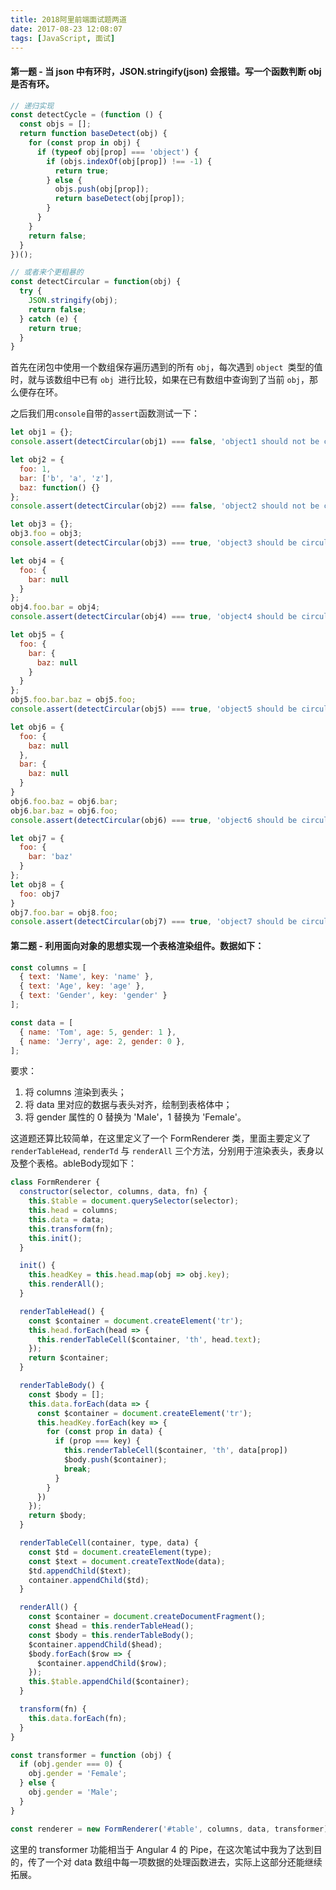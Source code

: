 ```yaml
---
title: 2018阿里前端面试题两道
date: 2017-08-23 12:08:07
tags: [JavaScript, 面试]
---
```

#### 第一题 - 当 json 中有环时，JSON.stringify(json) 会报错。写一个函数判断 obj 是否有环。

```javascript
// 递归实现
const detectCycle = (function () {
  const objs = [];
  return function baseDetect(obj) {
    for (const prop in obj) {
      if (typeof obj[prop] === 'object') {
        if (objs.indexOf(obj[prop]) !== -1) {
          return true;
        } else {
          objs.push(obj[prop]);
          return baseDetect(obj[prop]);
        }
      }
    }
    return false;
  }
})();

// 或者来个更粗暴的
const detectCircular = function(obj) {
  try {
    JSON.stringify(obj);
    return false;
  } catch (e) {
    return true;
  }
}
```

首先在闭包中使用一个数组保存遍历遇到的所有 `obj`，每次遇到 `object `类型的值时，就与该数组中已有 `obj `进行比较，如果在已有数组中查询到了当前 `obj`，那么便存在环。

之后我们用`console`自带的`assert`函数测试一下：

```javascript
let obj1 = {};
console.assert(detectCircular(obj1) === false, 'object1 should not be circular.');

let obj2 = {
  foo: 1,
  bar: ['b', 'a', 'z'],
  baz: function() {}
};
console.assert(detectCircular(obj2) === false, 'object2 should not be circular.');

let obj3 = {};
obj3.foo = obj3;
console.assert(detectCircular(obj3) === true, 'object3 should be circular.');

let obj4 = {
  foo: {
    bar: null
  }
};
obj4.foo.bar = obj4;
console.assert(detectCircular(obj4) === true, 'object4 should be circular.');

let obj5 = {
  foo: {
    bar: {
      baz: null
    }
  }
};
obj5.foo.bar.baz = obj5.foo;
console.assert(detectCircular(obj5) === true, 'object5 should be circular.');

let obj6 = {
  foo: {
    baz: null
  },
  bar: {
    baz: null
  }
}
obj6.foo.baz = obj6.bar;
obj6.bar.baz = obj6.foo;
console.assert(detectCircular(obj6) === true, 'object6 should be circular.');

let obj7 = {
  foo: {
    bar: 'baz'
  }
};
let obj8 = {
  foo: obj7
}
obj7.foo.bar = obj8.foo;
console.assert(detectCircular(obj7) === true, 'object7 should be circular.');
```



#### 第二题 - 利用面向对象的思想实现一个表格渲染组件。数据如下：

```javascript
const columns = [
  { text: 'Name', key: 'name' },
  { text: 'Age', key: 'age' },
  { text: 'Gender', key: 'gender' }
];

const data = [
  { name: 'Tom', age: 5, gender: 1 },
  { name: 'Jerry', age: 2, gender: 0 },
];
```

要求：
  1. 将 columns 渲染到表头；
  2. 将 data 里对应的数据与表头对齐，绘制到表格体中；
  3. 将 gender 属性的 0 替换为 'Male'，1 替换为 'Female'。



这道题还算比较简单，在这里定义了一个 FormRenderer 类，里面主要定义了 `renderTableHead`, `renderTd` 与 `renderAll` 三个方法，分别用于渲染表头，表身以及整个表格。ableBody现如下：

```javascript
class FormRenderer {
  constructor(selector, columns, data, fn) {
    this.$table = document.querySelector(selector);
    this.head = columns;
    this.data = data;
    this.transform(fn);
    this.init();
  }

  init() {
    this.headKey = this.head.map(obj => obj.key);
    this.renderAll();
  }

  renderTableHead() {
    const $container = document.createElement('tr');
    this.head.forEach(head => {
      this.renderTableCell($container, 'th', head.text);
    });
    return $container;
  }

  renderTableBody() {
    const $body = [];
    this.data.forEach(data => {
      const $container = document.createElement('tr');
      this.headKey.forEach(key => {
        for (const prop in data) {
          if (prop === key) {
            this.renderTableCell($container, 'th', data[prop])
            $body.push($container);
            break;
          }
        }
      })
    });
    return $body;
  }

  renderTableCell(container, type, data) {
    const $td = document.createElement(type);
    const $text = document.createTextNode(data);
    $td.appendChild($text);
    container.appendChild($td);
  }

  renderAll() {
    const $container = document.createDocumentFragment();
    const $head = this.renderTableHead();
    const $body = this.renderTableBody();
    $container.appendChild($head);
    $body.forEach($row => {
      $container.appendChild($row);
    });
    this.$table.appendChild($container);
  }

  transform(fn) {
    this.data.forEach(fn);
  }
}

const transformer = function (obj) {
  if (obj.gender === 0) {
    obj.gender = 'Female';
  } else {
    obj.gender = 'Male';
  }
}

const renderer = new FormRenderer('#table', columns, data, transformer);
```

这里的 transformer 功能相当于 Angular 4 的 Pipe，在这次笔试中我为了达到目的，传了一个对 data 数组中每一项数据的处理函数进去，实际上这部分还能继续拓展。